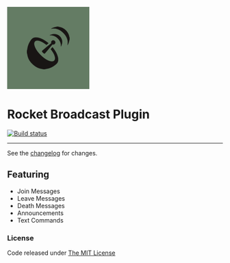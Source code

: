 ![logo](src/.editoricon.png)
# Rocket Broadcast Plugin

[![Build status](https://ci.appveyor.com/api/projects/status/l0xolmxfgn3701v5?svg=true)](https://ci.appveyor.com/project/ennerperez/rocket-plugins-broadcast)

---------------------------------------

See the [changelog](CHANGELOG.md) for changes.

## Featuring
- Join Messages
- Leave Messages
- Death Messages
- Announcements
- Text Commands

### License

Code released under [The MIT License](LICENSE)